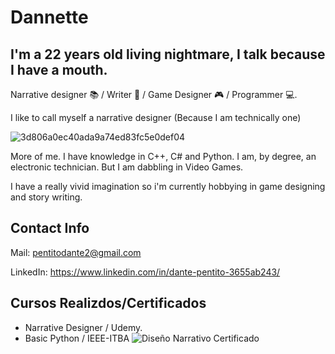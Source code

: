 # Dannette 

## I'm a 22 years old living nightmare, I talk because I have a mouth. 
Narrative designer 📚 / Writer 📖 / Game Designer 🎮 / Programmer 💻.

I like to call myself a narrative designer (Because I am technically one) 

![3d806a0ec40ada9a74ed83fc5e0def04](https://user-images.githubusercontent.com/63015968/217115937-74e95241-6035-4017-a4af-2ae9389cb1e2.jpg)

More of me. I have knowledge in C++, C# and Python. I am, by degree, an electronic technician. But I am dabbling in Video Games.

I have a really vivid imagination so i'm currently hobbying in game designing and story writing.

## Contact Info

Mail: pentitodante2@gmail.com

LinkedIn: https://www.linkedin.com/in/dante-pentito-3655ab243/

## Cursos Realizdos/Certificados
 - Narrative Designer / Udemy.
 - Basic Python / IEEE-ITBA
![Diseño Narrativo Certificado](https://github.com/Undateable/Undateable/assets/63015968/2e59bac4-d1f2-4579-8093-301cb0d0bc14)
